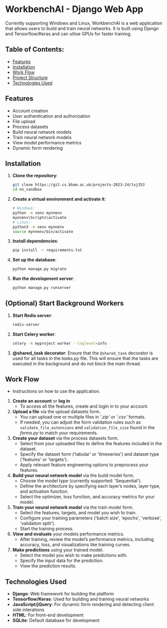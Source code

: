 # WorkbenchAI - Django Web App

Currently supporting Windows and Linux, WorkbenchAI is a web application that allows users to build and train neural networks. It is built using Django and Tensorflow/Keras and can utlise GPUs for faster training.

## Table of Contents:
- [Features](#features)
- [Installation](#installation)
- [Work Flow](#work-flow)
- [Project Structure](#project-structure)
- [Technologies Used](#technologies-used)

## Features
- Account creation
- User authentication and authorization
- File upload
- Process datasets
- Build neural network models
- Train neural network models
- View model performance metrics
- Dynamic form rendering

## Installation
1. **Clone the repository**:
   ```bash
   git clone https://git.cs.bham.ac.uk/projects-2023-24/txj353
   cd nn_sandbox
   ```

2. **Create a virtual environment and activate it**:
   ```bash
   # Windows:
   python -m venv mynnenv
   mynnenv\Scripts\activate
   # Linux:
   python3 -m venv mynnenv
   source mynnenv/bin/activate
   ```

3. **Install dependencies**:
   ```bash
   pip install -r requirements.txt
   ```

4. **Set up the database**:
   ```bash
   python manage.py migrate
   ```

5. **Run the development server**:
   ```bash
   python manage.py runserver
   ```

## (Optional) Start Background Workers
1. **Start Redis server**:
   ```bash
   redis-server
   ```

2. **Start Celery worker**:
   ```bash
   celery -A myproject worker --loglevel=info
   ```
3. **@shared_task decorator**:
  Ensure that the ```@shared_task``` decorator is used for all tasks in the *tasks.py* file. This will ensure that the tasks are executed in the background and do not block the main thread.

## Work Flow
- Instructions on how to use the application.
1. **Create an account** or **log in**
    - To access all the features, create and login in to your account.
2. **Upload a file** via the upload datasets form.
    - You can upload one or multiple files in *'.zip'* or *'.csv'* formats.
    - If needed, you can adjust the form validation rules such as ```validate_file_extensions``` and ```validation_file_size``` found in the *forms.py* to match your requirements.
4. **Create your dataset** via the process datasets form.
    - Select from your uploaded files to define the features included in the dataset.
    - Specify the dataset form ('tabular' or 'timeseries') and dataset type ('features' or 'targets').
    - Apply relevant feature engineering options to preprocess your features.
5. **Build your neural network model** via the build model form.
    - Choose the model type (currently supported: 'Sequential').
    - Define the architecture by specifying each layer’s nodes, layer type, and activation function.
    - Select the optimizer, loss function, and accuracy metrics for your model.
6. **Train your neural network model** via the train model form.
    - Select the features, targets, and model you wish to train.
    - Configure your training parameters ('batch size', 'epochs', 'verbose', 'validation split').
    - Start the training process.
7. **View and evaluate** your models performance metrics.
    - After training, review the model’s performance metrics, including accuracy, loss, and visualizations like training curves.
8. **Make predictions** using your trained model.
    - Select the model you wish to make predictions with.
    - Specify the input data for the prediction.
    - View the prediction results.


## Technologies Used
- **Django**: Web framework for building the platform
- **Tensorflow/Keras**: Used for building and training neural networks
- **JavaScript/jQuery**: For dynamic form rendering and detecting client side interations
- **HTML**: For front-end development
- **SQLite**: Default database for development